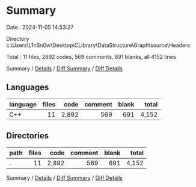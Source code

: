 # Summary

Date : 2024-11-05 14:53:27

Directory c:\\Users\\L1nSn0w\\Desktop\\CLibrary\\DataStructure\\Graph\\source\\Headers

Total : 11 files,  2892 codes, 569 comments, 691 blanks, all 4152 lines

Summary / [Details](details.md) / [Diff Summary](diff.md) / [Diff Details](diff-details.md)

## Languages
| language | files | code | comment | blank | total |
| :--- | ---: | ---: | ---: | ---: | ---: |
| C++ | 11 | 2,892 | 569 | 691 | 4,152 |

## Directories
| path | files | code | comment | blank | total |
| :--- | ---: | ---: | ---: | ---: | ---: |
| . | 11 | 2,892 | 569 | 691 | 4,152 |

Summary / [Details](details.md) / [Diff Summary](diff.md) / [Diff Details](diff-details.md)